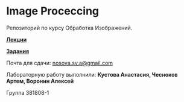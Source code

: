 # Image Proceccing
 Репозиторий по курсу Обработка Изображений.
 
  [**Лекции**](https://drive.google.com/drive/folders/1wfTonu1Z_DD7izQ9sMP7369LuaihWl5i?usp=sharing)
  
  [**Задания**](https://drive.google.com/drive/folders/1Aq4E_vmv7o4K_jduoV69icJP88PyicT8?usp=sharing)
  
  Почта для сдачи: nosova.sv.a@gmail.com
  
Лабораторную работу выполнили:
**Кустова Анастасия,
Чесноков Артем,
Воронин Алексей**

Группа 381808-1

